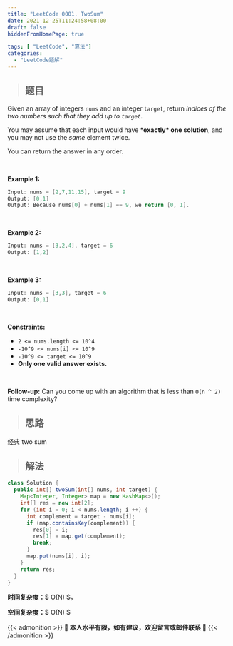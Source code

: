 ```yaml
---
title: "LeetCode 0001. TwoSum"
date: 2021-12-25T11:24:58+08:00
draft: false
hiddenFromHomePage: true

tags: [ "LeetCode", "算法"]
categories: 
  - "LeetCode题解"
---
```

> ## 题目

Given an array of integers `nums` and an integer `target`, return *indices of the two numbers such that they add up to `target`*.

You may assume that each input would have ***exactly\* one solution**, and you may not use the *same* element twice.

You can return the answer in any order.

</br>

**Example 1:**

```java
Input: nums = [2,7,11,15], target = 9
Output: [0,1]
Output: Because nums[0] + nums[1] == 9, we return [0, 1].
```

</br>

**Example 2:**

```java
Input: nums = [3,2,4], target = 6
Output: [1,2]
```

</br>

**Example 3:**

```java
Input: nums = [3,3], target = 6
Output: [0,1]
```

</br>

**Constraints:**

- `2 <= nums.length <= 10^4`
- `-10^9 <= nums[i] <= 10^9`
- `-10^9 <= target <= 10^9`
- **Only one valid answer exists.**

</br>

**Follow-up:** Can you come up with an algorithm that is less than `O(n ^ 2) `time complexity?

> ## 思路

经典 two sum

> ## 解法

```java
class Solution {
  public int[] twoSum(int[] nums, int target) {
    Map<Integer, Integer> map = new HashMap<>();
    int[] res = new int[2];
    for (int i = 0; i < nums.length; i ++) {
      int complement = target - nums[i];
      if (map.containsKey(complement)) {
        res[0] = i;
        res[1] = map.get(complement);
        break;
      }
      map.put(nums[i], i);
    }
    return res;
  }
}
```
**时间复杂度：**$ O(N) $，

**空间复杂度：**$ O(N) $
</br>

{{< admonition >}}
**👻 本人水平有限，如有建议，欢迎留言或邮件联系 👻** 
{{< /admonition >}}
